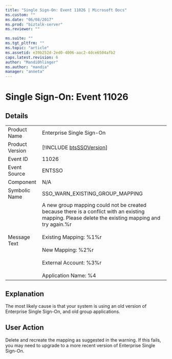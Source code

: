 ```yaml
---
title: "Single Sign-On: Event 11026 | Microsoft Docs"
ms.custom: ""
ms.date: "06/08/2017"
ms.prod: "biztalk-server"
ms.reviewer: ""

ms.suite: ""
ms.tgt_pltfrm: ""
ms.topic: "article"
ms.assetid: e39b252d-2ed0-4006-aac2-4dce6504afb2
caps.latest.revision: 6
author: "MandiOhlinger"
ms.author: "mandia"
manager: "anneta"
---
```

# Single Sign-On: Event 11026
## Details  
  
|                 |                                                                                                                                                                                                                                                                                         |
|-----------------|-----------------------------------------------------------------------------------------------------------------------------------------------------------------------------------------------------------------------------------------------------------------------------------------|
|  Product Name   |                                                                                                                                Enterprise Single Sign-On                                                                                                                                |
| Product Version |                                                                                                               [!INCLUDE [btsSSOVersion](../includes/btsssoversion-md.md)]                                                                                                               |
|    Event ID     |                                                                                                                                          11026                                                                                                                                          |
|  Event Source   |                                                                                                                                         ENTSSO                                                                                                                                          |
|    Component    |                                                                                                                                           N/A                                                                                                                                           |
|  Symbolic Name  |                                                                                                                             SSO_WARN_EXISTING_GROUP_MAPPING                                                                                                                             |
|  Message Text   | A new group mapping could not be created because there is a conflict with an existing mapping. Please delete the existing mapping and try again.%r<br /><br /> Existing Mapping: %1%r<br /><br /> New Mapping: %2%r<br /><br /> External Account: %3%r<br /><br /> Application Name: %4 |
  
## Explanation  
 The most likely cause is that your system is using an old version of Enterprise Single Sign-On, and old group applications.  
  
## User Action  
 Delete and recreate the mapping as suggested in the warning. If this fails, you may need to upgrade to a more recent version of Enterprise Single Sign-On.